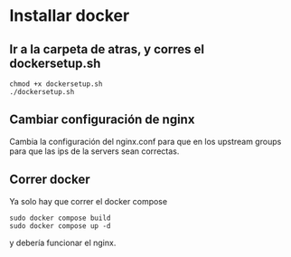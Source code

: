 # Installar docker

## Ir a la carpeta de atras, y corres el dockersetup.sh

```
chmod +x dockersetup.sh
./dockersetup.sh
```

## Cambiar configuración de nginx

Cambia la configuración del nginx.conf para que en los upstream groups para que las ips de la servers sean correctas.

## Correr docker

Ya solo hay que correr el docker compose

```
sudo docker compose build
sudo docker compose up -d
```

y debería funcionar el nginx.